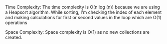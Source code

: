 Time Complexity: 
    The time complexity is O(n log (n)) because we are using a Heapsort algorithm. 
    While sorting, I'm checking the index of each element and making calculations for first or second values in the 
    loop which are O(1) operations

Space Complexity:
    Space complexity is O(1) as no new collections are created.